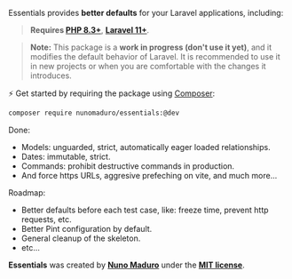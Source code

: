 Essentials provides **better defaults** for your Laravel applications, including:

> **Requires [PHP 8.3+](https://php.net/releases/)**, **[Laravel 11+](https://laravel.com/docs/11.x/)**.

> **Note:** This package is a **work in progress (don't use it yet)**, and it modifies the default behavior of Laravel. It is recommended to use it in new projects or when you are comfortable with the changes it introduces.

⚡️ Get started by requiring the package using [Composer](https://getcomposer.org):

```bash
composer require nunomaduro/essentials:@dev
```

Done:

- Models: unguarded, strict, automatically eager loaded relationships.
- Dates: immutable, strict.
- Commands: prohibit destructive commands in production.
- And force https URLs, aggresive prefeching on vite, and much more...

Roadmap:

- Better defaults before each test case, like: freeze time, prevent http requests, etc.
- Better Pint configuration by default.
- General cleanup of the skeleton.
- etc...

**Essentials** was created by **[Nuno Maduro](https://twitter.com/enunomaduro)** under the **[MIT license](https://opensource.org/licenses/MIT)**.
